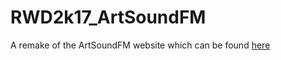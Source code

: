 # RWD2k17_ArtSoundFM

A remake of the ArtSoundFM website which can be found <a href="http://www.artsound.fm/">here</a>
